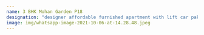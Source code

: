 ```yaml
---
name: 3 BHK Mohan Garden P18
designation: "designer affordable furnished apartment with lift car paking "
image: img/whatsapp-image-2021-10-06-at-14.28.48.jpeg
---
```

